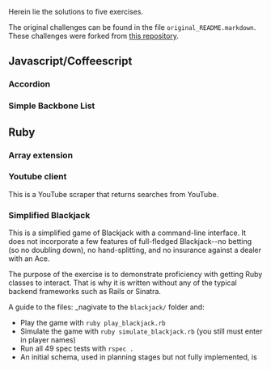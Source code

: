 Herein lie the solutions to five exercises.

The original challenges can be found in the file `original_README.markdown`.  These challenges were forked from [this repository](https://github.com/watermelonexpress/developer-exercise).

## Javascript/Coffeescript

### Accordion
### Simple Backbone List


## Ruby

### Array extension
### Youtube client
This is a YouTube scraper that returns searches from YouTube.

### Simplified Blackjack
This is a simplified game of Blackjack with a command-line interface.  It does not incorporate a few features of full-fledged Blackjack--no betting (so no doubling down), no hand-splitting, and no insurance against a dealer with an Ace.  

The purpose of the exercise is to demonstrate proficiency with getting Ruby classes to interact.  That is why it is written without any of the typical backend frameworks such as Rails or Sinatra. 

A guide to the files:
_nagivate to the `blackjack/` folder and:
-  Play the game with `ruby play_blackjack.rb`
-  Simulate the game with `ruby simulate_blackjack.rb` (you still must enter in player names)
-  Run all 49 spec tests with `rspec .`
-  An initial schema, used in planning stages but not fully implemented, is 